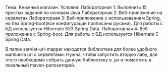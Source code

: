 Тема: Книжный магазин.
Условия:
	Лабораторная 1:
		Выполнить 15 простых заданий по основам Java
	Лабораторная 2:
		Веб-приложение на сервлетах
	Лабораторная 3:
		Веб-приложение с использованием Spring, но без Spring-boot(все конфигурации прописаны руками).
		Для работы с БД используется Hibernate БЕЗ Spring Data.
	Лабораторная 4:
		Веб приложение с Spring-boot.
		Для работы с БД используется Hibernate С Spring Data.

В папке servlet-url-mapper находится библиотека для более удобного
маппинга url с сервлетами. Нужна, чтобы запустить вторую лабу,
для этого необходимо собрать данную библиотеку в .jar и поместить в
локальный maven-репозиторий.
